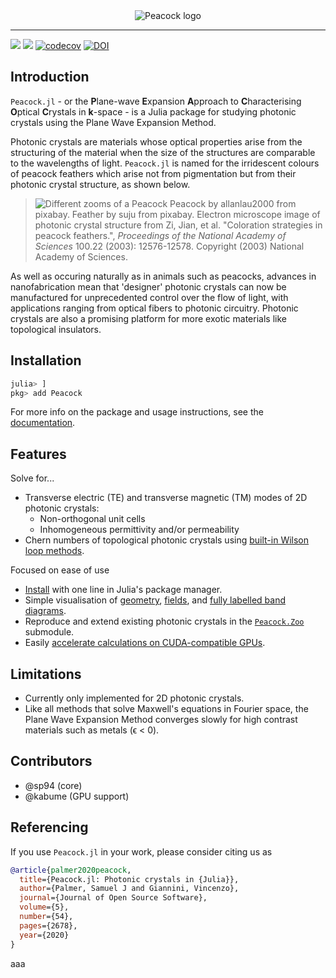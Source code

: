 <div align="center">
<img src="docs/src/assets/banner.png" alt="Peacock logo"></img>
</div>

---

[![](https://img.shields.io/badge/docs-stable-blue.svg)](https://sp94.github.io/Peacock.jl/stable)
[![](https://img.shields.io/badge/docs-dev-blue.svg)](https://sp94.github.io/Peacock.jl/dev)
[![codecov](https://codecov.io/gh/sp94/Peacock.jl/branch/master/graph/badge.svg?token=HQ9MQCEPZT)](https://codecov.io/gh/sp94/Peacock.jl)
[![DOI](https://joss.theoj.org/papers/10.21105/joss.02678/status.svg)](https://doi.org/10.21105/joss.02678)

## Introduction

`Peacock.jl` - or the **P**lane-wave **E**xpansion **A**pproach to **C**haracterising **O**ptical **C**rystals in **k**-space - is a Julia package for studying photonic crystals using the Plane Wave Expansion Method.

Photonic crystals are materials whose optical properties arise from the structuring of the material when the size of the structures are comparable to the wavelengths of light. `Peacock.jl` is named for the irridescent colours of peacock feathers which arise not from pigmentation but from their photonic crystal structure, as shown below.

> ![Different zooms of a Peacock](docs/src/assets/peacock_feathers_zoom.png)
> Peacock by allanlau2000 from pixabay. Feather by suju from pixabay. Electron microscope image of photonic crystal structure from Zi, Jian, et al. "Coloration strategies in peacock feathers.",  *Proceedings of the National Academy of Sciences* 100.22 (2003): 12576-12578. Copyright (2003) National Academy of Sciences.

As well as occuring naturally as in animals such as peacocks, advances in nanofabrication mean that 'designer' photonic crystals can now be manufactured for unprecedented control over the flow of light, with applications ranging from optical fibers to photonic circuitry. Photonic crystals are also a promising platform for more exotic materials like topological insulators.

## Installation

```julia
julia> ]
pkg> add Peacock
```

For more info on the package and usage instructions, see the [documentation](https://sp94.github.io/Peacock.jl/stable).


## Features

Solve for...
* Transverse electric (TE) and transverse magnetic (TM) modes of 2D photonic crystals:
  * Non-orthogonal unit cells
  * Inhomogeneous permittivity and/or permeability
* Chern numbers of topological photonic crystals using [built-in Wilson loop methods](https://sp94.github.io/Peacock.jl/dev/how-tos/wilson_loops).

Focused on ease of use
* [Install](https://sp94.github.io/Peacock.jl/dev/tutorials/getting_started/#getting_started_installation-1) with one line in Julia's package manager.
* Simple visualisation of [geometry](https://sp94.github.io/Peacock.jl/dev/tutorials/getting_started/#getting_started_geometry-1), [fields](https://sp94.github.io/Peacock.jl/dev/tutorials/getting_started/#getting_started_modes-1), and [fully labelled band diagrams](https://sp94.github.io/Peacock.jl/dev/tutorials/getting_started/#getting_started_bands-1).
* Reproduce and extend existing photonic crystals in the [`Peacock.Zoo`](https://sp94.github.io/Peacock.jl/dev/how-tos/zoo/#how_to_zoo-1) submodule.
* Easily [accelerate calculations on CUDA-compatible GPUs](https://sp94.github.io/Peacock.jl/dev/how-tos/gpu/).


## Limitations

* Currently only implemented for 2D photonic crystals.
* Like all methods that solve Maxwell's equations in Fourier space, the Plane Wave Expansion Method converges slowly for high contrast materials such as metals (ϵ < 0).


## Contributors

* @sp94 (core)
* @kabume (GPU support)


## Referencing

If you use `Peacock.jl` in your work, please consider citing us as

```bib
@article{palmer2020peacock,
  title={Peacock.jl: Photonic crystals in {Julia}},
  author={Palmer, Samuel J and Giannini, Vincenzo},
  journal={Journal of Open Source Software},
  volume={5},
  number={54},
  pages={2678},
  year={2020}
}
```
aaa